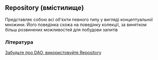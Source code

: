 ## Repository (вмістилище)

Представляє собою всі об'єкти певного типу у вигляді концептуальної множини. Його поведінка схожа на поведінку колекції, за винятком більш розвинених можливостей для побудови запитів

### Література

<a href="https://habr.com/ru/post/263033/">Забудьте про DAO, використовуйте Repository</a>
